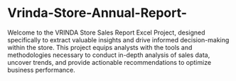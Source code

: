 # Vrinda-Store-Annual-Report-
Welcome to the VRINDA Store Sales Report Excel Project, designed specifically to extract valuable insights and drive informed decision-making within the store. 
This project equips analysts with the tools and methodologies necessary to conduct in-depth analysis of sales data, uncover trends, and provide actionable recommendations to optimize business performance.

